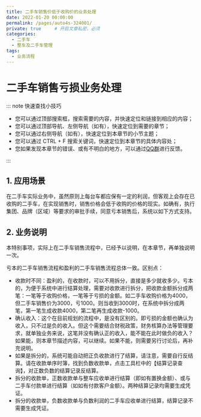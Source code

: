 ```yaml
---
title: 二手车销售价低于收购价的业务处理
date: 2022-01-20 00:00:00
permalink: /pages/auto4s-324001/
private: true     # 开启文章私密，必须
categories:
  - 二手车
  - 整车及二手车管理
tags:
  - 业务流程
---
```




# 二手车销售亏损业务处理



::: note 快速查找小技巧

- 您可以通过顶部搜索框，搜索需要的内容，并快速定位和链接到相应的内容；
- 您可以通过顶部导航、左侧导航（如有），快速定位到需要的章节；
- 您可以通过右侧导航（如有），快速定位到本章节的小节主题；
- 您可以通过 CTRL + F 搜索关键词，快速定位到本章节的具体内容处；
- 您如果发现本章节的错误、或有不明白的地方，可以通过[QQ群](https://jq.qq.com/?_wv=1027&k=Y6HPvi87)进行反馈。

:::



## 1. 应用场景

在二手车实际业务中，虽然原则上每台车都应保有一定的利润，但客观上会存在已收购的二手车，在实现销售时，销售价格会低于收购的价格的现实。如确有，执行集团、品牌（区域）等要求的审批手续，同意亏本销售后，系统以如下方式支持。

## 2. 业务说明

本特别事项，实际上在二手车销售流程中，已经予以说明，在本章节，再单独说明一次。

亏本的二手车销售流程和盈利的二手车销售流程总体一致。区别点：

- 收款时不同：盈利的，在收款时，可以不用拆分，直接是多少就收多少。亏本的，为便于系统中进行结算处理，需要对收款进行拆分，把收款金额拆分成两笔：一笔等于收购价格，一笔等于亏损的金额。如二手车收购价格为4000，但二手车销售价为3000，亏1000。则当收到3000时，在系统中拆分成两笔，第一笔生成收款4000，第二笔再生成收款-1000。
- 确认收入：这个在目前规划的流程中，是没有区别的。即亏损的金额也确认为收入，只不过是负的收入。但这个需要结合财税政策，财务核算办法等管理要求，就单独业务来说，这笔并没有确认正的收入，能不能在此时做负的收入？如果能，则本章节描述内容，可以继续。如果不能，则需要另行讨论后，再补充说明。
- 如果是拆分的，系统可能自动把正负收款进行了结算，请注意，需要自行反结算。请在收款单序时簿，找到负数收款单，点击工具栏中的【结算记录查询】，对正数负数的结算记录反结算。
- 拆分的收款单，正数收款单与整车应收单进行结算（即如有置换金额）、或与二手车付款单进行结算（如如有付款客户金额）。两种结算记录均需要生成凭证。
- 拆分的收款单，负数收款单与负数利润的二手车应收单进行结算，结算记录不需要生成凭证。
